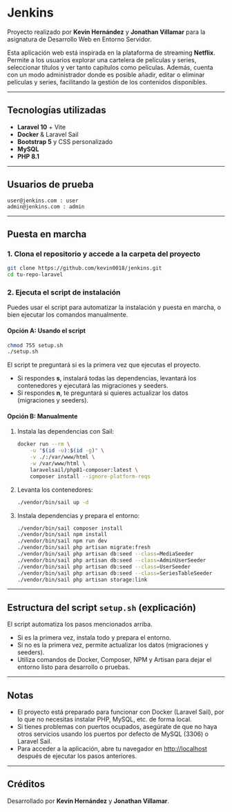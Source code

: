 # Jenkins

Proyecto realizado por **Kevin Hernández** y **Jonathan Villamar** para la asignatura de Desarrollo Web en Entorno
Servidor.

Esta aplicación web está inspirada en la plataforma de streaming **Netflix**. Permite a los usuarios explorar una
cartelera de películas y series, seleccionar títulos y ver tanto capítulos como películas. Además, cuenta con
un modo administrador donde es posible añadir, editar o eliminar películas y series, facilitando la gestión de los
contenidos disponibles.

---

## Tecnologías utilizadas

- **Laravel 10** + Vite
- **Docker** & Laravel Sail
- **Bootstrap 5** y CSS personalizado
- **MySQL**
- **PHP 8.1**

---

## Usuarios de prueba

```
user@jenkins.com : user
admin@jenkins.com : admin
```

---

## Puesta en marcha

### 1. Clona el repositorio y accede a la carpeta del proyecto

```bash
git clone https://github.com/kevin0018/jenkins.git
cd tu-repo-laravel
```

### 2. Ejecuta el script de instalación

Puedes usar el script para automatizar la instalación y puesta en marcha, o bien ejecutar los comandos manualmente.

#### Opción A: Usando el script

```bash
chmod 755 setup.sh
./setup.sh
```

El script te preguntará si es la primera vez que ejecutas el proyecto.

- Si respondes **s**, instalará todas las dependencias, levantará los contenedores y ejecutará las migraciones y
  seeders.
- Si respondes **n**, te preguntará si quieres actualizar los datos (migraciones y seeders).

#### Opción B: Manualmente

1. Instala las dependencias con Sail:

    ```bash
    docker run --rm \
        -u "$(id -u):$(id -g)" \
        -v ./:/var/www/html \
        -w /var/www/html \
        laravelsail/php81-composer:latest \
        composer install --ignore-platform-reqs
    ```

2. Levanta los contenedores:

    ```bash
    ./vendor/bin/sail up -d
    ```

3. Instala dependencias y prepara el entorno:

    ```bash
    ./vendor/bin/sail composer install
    ./vendor/bin/sail npm install
    ./vendor/bin/sail npm run dev
    ./vendor/bin/sail php artisan migrate:fresh
    ./vendor/bin/sail php artisan db:seed --class=MediaSeeder
    ./vendor/bin/sail php artisan db:seed --class=AdminUserSeeder
    ./vendor/bin/sail php artisan db:seed --class=UserSeeder
    ./vendor/bin/sail php artisan db:seed --class=SeriesTableSeeder
    ./vendor/bin/sail php artisan storage:link
    ```

---

## Estructura del script `setup.sh` (explicación)

El script automatiza los pasos mencionados arriba.

- Si es la primera vez, instala todo y prepara el entorno.
- Si no es la primera vez, permite actualizar los datos (migraciones y seeders).
- Utiliza comandos de Docker, Composer, NPM y Artisan para dejar el entorno listo para desarrollo o pruebas.

---

## Notas

- El proyecto está preparado para funcionar con Docker (Laravel Sail), por lo que no necesitas instalar PHP, MySQL, etc.
  de forma local.
- Si tienes problemas con puertos ocupados, asegúrate de que no haya otros servicios usando los puertos por defecto de
  MySQL (3306) o Laravel Sail.
- Para acceder a la aplicación, abre tu navegador en [http://localhost](http://localhost) después de ejecutar los pasos
  anteriores.

---

## Créditos

Desarrollado por **Kevin Hernández** y **Jonathan Villamar**.
